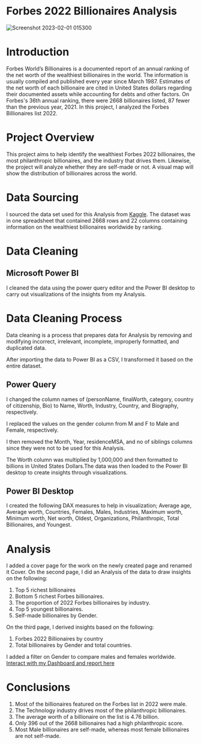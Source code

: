 # Forbes 2022 Billionaires Analysis

![Screenshot 2023-02-01 015300]()

# Introduction
Forbes World’s Billionaires is a documented report of an annual ranking of the net worth of the wealthiest billionaires in the world. The information is usually compiled and published every year since March 1987. Estimates of the net worth of each billionaire are cited in United States dollars regarding their documented assets while accounting for debts and other factors. On Forbes's 36th annual ranking, there were 2668 billionaires listed, 87 fewer than the previous year, 2021. 
In this project, I analyzed the Forbes Billionaires list 2022.

# Project Overview
This project aims to help identify the wealthiest Forbes 2022 billionaires, the most philanthropic billionaires, and the industry that drives them. Likewise, the project will analyze whether they are self-made or not. A visual map will show the distribution of billionaires across the world.

# Data Sourcing
I sourced the data set used for this Analysis from [Kaggle]( https://www.kaggle.com/datasets/jjdaguirre/forbes-billionaires-2022).
The dataset was in one spreadsheet that contained 2668 rows and 22 columns containing information on the wealthiest billionaires worldwide by ranking.

# Data Cleaning

## Microsoft Power BI
I cleaned the data using the power query editor and the Power BI desktop to carry out visualizations of the insights from my Analysis.

# Data Cleaning Process
Data cleaning is a process that prepares data for Analysis by removing and modifying incorrect, irrelevant, incomplete, improperly formatted, and duplicated data.

After importing the data to Power BI as a CSV, I transformed it based on the entire dataset.

## Power Query
I changed the column names of (personName, finaWorth, category, country of citizenship, Bio)  to Name, Worth, Industry, Country, and Biography, respectively.

I replaced the values on the gender column from M and F to Male and Female, respectively.

I then removed the Month, Year, residenceMSA, and no of siblings columns since they were not to be used for this Analysis.

The Worth column was multiplied by 1,000,000 and then formatted to billions in United States Dollars.The data was then loaded to the Power BI desktop to create insights through visualizations.

## Power BI Desktop
I created the following DAX measures to help in visualization; Average age, Average worth, Countries, Females, Males, Industries, Maximum worth, Minimum worth, Net worth, Oldest, Organizations, Philanthropic, Total Billionaires, and Youngest.

# Analysis
I added a cover page for the work on the newly created page and renamed it Cover. On the second page, I did an Analysis of the data to draw insights on the following:
1.	Top 5 richest billionaires
2.  Bottom 5 richest Forbes billionaires.
2.	The proportion of 2022 Forbes billionaires by industry.
3.	Top 5 youngest billionaires.
4.	Self-made billionaires by Gender.

On the third page, I derived insights based on the following:
1.	Forbes 2022 Billionaires by country
2.	Total billionaires by Gender and total countries.

I added a filter on Gender to compare males and females worldwide.
[Interact with my Dashboard and report here](https://drive.google.com/drive/folders/1RWERDoByVdB6YO_c68NKY_LcRGVz8w2W?usp=sharing)

# Conclusions
1.	Most of the billionaires featured on the Forbes list in 2022 were male.
2.	The Technology industry drives most of the philanthropic billionaires.
3.	The average worth of a billionaire on the list is 4.76 billion.
4.	Only 396 out of the 2668 billionaires had a high philanthropic score.
5.	Most Male billionaires are self-made, whereas most female billionaires are not self-made.
